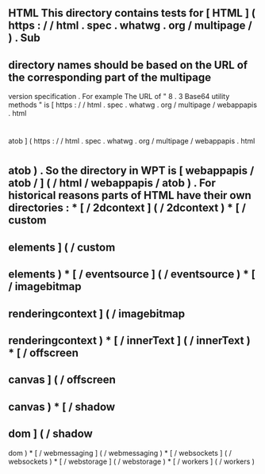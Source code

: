 #
HTML
This
directory
contains
tests
for
[
HTML
]
(
https
:
/
/
html
.
spec
.
whatwg
.
org
/
multipage
/
)
.
Sub
-
directory
names
should
be
based
on
the
URL
of
the
corresponding
part
of
the
multipage
-
version
specification
.
For
example
The
URL
of
"
8
.
3
Base64
utility
methods
"
is
[
https
:
/
/
html
.
spec
.
whatwg
.
org
/
multipage
/
webappapis
.
html
#
atob
]
(
https
:
/
/
html
.
spec
.
whatwg
.
org
/
multipage
/
webappapis
.
html
#
atob
)
.
So
the
directory
in
WPT
is
[
webappapis
/
atob
/
]
(
/
html
/
webappapis
/
atob
)
.
For
historical
reasons
parts
of
HTML
have
their
own
directories
:
*
[
/
2dcontext
]
(
/
2dcontext
)
*
[
/
custom
-
elements
]
(
/
custom
-
elements
)
*
[
/
eventsource
]
(
/
eventsource
)
*
[
/
imagebitmap
-
renderingcontext
]
(
/
imagebitmap
-
renderingcontext
)
*
[
/
innerText
]
(
/
innerText
)
*
[
/
offscreen
-
canvas
]
(
/
offscreen
-
canvas
)
*
[
/
shadow
-
dom
]
(
/
shadow
-
dom
)
*
[
/
webmessaging
]
(
/
webmessaging
)
*
[
/
websockets
]
(
/
websockets
)
*
[
/
webstorage
]
(
/
webstorage
)
*
[
/
workers
]
(
/
workers
)
